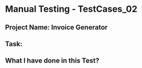 
# Manual Testing - TestCases_02
## Project Name: Invoice Generator

## Task: 

## What I have done in this Test?

